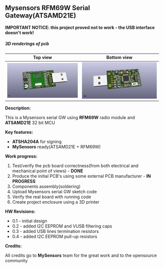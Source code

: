 ## Mysensors RFM69W Serial Gateway(ATSAMD21E)


**IMPORTANT NOTICE: this project proved not to work - the USB interface doesn't work!**


##### 3D renderings of pcb

Top view | Bottom view
------------ | -------------
![Alt text](3d/renderings/serial_gw_ATSAMD21E_top.png?raw=true "top view") | ![Alt text](3d/renderings/serial_gw_ATSAMD21E_bottom.png?raw=true "bottom view")



**Description:**

This is a Mysensors serial GW using **RFM69W** radio module and **ATSAMD21E** 32 bit MCU 

**Key features:**

 - **ATSHA204A** for signing
 - **MySensors** ready(ATSAMD21E + RFM69W)

**Work progress:**
 1. Test/verify the pcb board correctness(from both electrical and mechanical point of views) - **DONE**
 2. Produce the initial PCB's using some external PCB manufacturer - **IN PROGRESS**
 3. Components assembly(soldering)
 4. Upload Mysensors serial GW sketch code
 5. Verify the real board with running code
 6. Create project enclosure using a 3D printer

**HW Revisions:**
 - 0.1 - initial design
 - 0.2 - added I2C EEPROM and VUSB filtering caps
 - 0.3 - added USB lines termination resistors
 - 0.4 - added I2C EEPROM pull-up resistors

**Credits:**
  
  All credits go to **MySensors** team for the great work and to the opensource community
